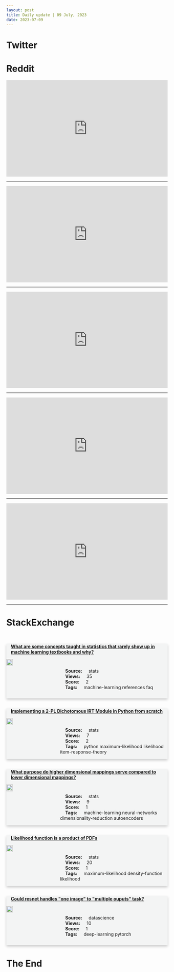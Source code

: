 ```yaml
---
layout: post
title: Daily update | 09 July, 2023
date: 2023-07-09
---
```


<script async src="https://platform.twitter.com/widgets.js" charset="utf-8"></script>


<script src='https://storage.ko-fi.com/cdn/scripts/overlay-widget.js'></script>
<script>
  kofiWidgetOverlay.draw('themldojo', {
    'type': 'floating-chat',
    'floating-chat.donateButton.text': 'Support me',
    'floating-chat.donateButton.background-color': '#f45d22',
    'floating-chat.donateButton.text-color': '#fff'
  });
</script>

# Twitter 

<blockquote class="twitter-tweet"><a href="https://twitter.com/TomMitchellData/status/1677587596870840320"></a></blockquote>

<blockquote class="twitter-tweet"><a href="https://twitter.com/akshay_pachaar/status/1677580172596490241"></a></blockquote>

<blockquote class="twitter-tweet"><a href="https://twitter.com/tunguz/status/1677780848534523904"></a></blockquote>

<blockquote class="twitter-tweet"><a href="https://twitter.com/hanbinaddiction/status/1677516651640786944"></a></blockquote>

<blockquote class="twitter-tweet"><a href="https://twitter.com/davidasinclair/status/1677605482905886725"></a></blockquote>

<blockquote class="twitter-tweet"><a href="https://twitter.com/karpathy/status/1677512911953231874"></a></blockquote>

<blockquote class="twitter-tweet"><a href="https://twitter.com/stanfordnlp/status/1677510309802831873"></a></blockquote>

<blockquote class="twitter-tweet"><a href="https://twitter.com/StanfordAILab/status/1677736090726461441"></a></blockquote>

<blockquote class="twitter-tweet"><a href="https://twitter.com/stanfordnlp/status/1677516956373770240"></a></blockquote>

<blockquote class="twitter-tweet"><a href="https://twitter.com/huggingface/status/1677814827585003520"></a></blockquote>

# Reddit 

<iframe id="reddit-embed" src="https://www.redditmedia.com/r/datascience/comments/14u4pbd/just_got_hired_to_a_senior_level_position_i_have?ref_source=embed&amp;ref=share&amp;embed=true" sandbox="allow-scripts allow-same-origin allow-popups" style="border: none;" height="300" width="100%" scrolling="yes"></iframe>
<hr style="width:100%;text-align:left;margin-left:0">
<iframe id="reddit-embed" src="https://www.redditmedia.com/r/MachineLearning/comments/14u0jpn/r_neubtf_neural_fields_for_btf_encoding_and?ref_source=embed&amp;ref=share&amp;embed=true" sandbox="allow-scripts allow-same-origin allow-popups" style="border: none;" height="300" width="100%" scrolling="yes"></iframe>
<hr style="width:100%;text-align:left;margin-left:0">
<iframe id="reddit-embed" src="https://www.redditmedia.com/r/dataengineering/comments/14trirs/noob_question_but_how_do_you_deploy_and_automate?ref_source=embed&amp;ref=share&amp;embed=true" sandbox="allow-scripts allow-same-origin allow-popups" style="border: none;" height="300" width="100%" scrolling="yes"></iframe>
<hr style="width:100%;text-align:left;margin-left:0">
<iframe id="reddit-embed" src="https://www.redditmedia.com/r/MachineLearning/comments/14tr1te/d_hardest_thing_about_building_with_llms?ref_source=embed&amp;ref=share&amp;embed=true" sandbox="allow-scripts allow-same-origin allow-popups" style="border: none;" height="300" width="100%" scrolling="yes"></iframe>
<hr style="width:100%;text-align:left;margin-left:0">
<iframe id="reddit-embed" src="https://www.redditmedia.com/r/datascience/comments/14ucbvf/an_introduction_to_statistical_learning_isl_w?ref_source=embed&amp;ref=share&amp;embed=true" sandbox="allow-scripts allow-same-origin allow-popups" style="border: none;" height="300" width="100%" scrolling="yes"></iframe>
<hr style="width:100%;text-align:left;margin-left:0">

<style>
.card {
box-shadow: 0 4px 8px 0 rgba(0,0,0,0.2);
transition: 0.3s;
width: 100%;
background-color: #F3F4F4;
}
p{
    margin-left:  3em;
    padding-top: 1em;
}
.part2{
    display: grid;
    grid-template-columns: 1fr 3fr;
}
h4{
    margin: 1em;
}

.card:hover {
box-shadow: 0 8px 16px 0 rgba(0,0,0,0.2);
}
b {
padding: 2px 16px;
}
</style>
  
# StackExchange 


  <br>
  <div class="card">
  <h4><a href='https://stats.stackexchange.com/questions/620839/what-are-some-concepts-taught-in-statistics-that-rarely-show-up-in-machine-learn'>What are some concepts taught in statistics that rarely show up in machine learning textbooks and why?</a></h4> 
  <div class="part2">
      <img src="https://cdn.sstatic.net/Sites/stats/Img/apple-touch-icon@2.png?v=344f57aa10cc" alt="Img missing!" style="width:40%">
      <p><b>Source:</b> stats<br><b>Views:</b> 35<br><b>Score:</b> 2<br><b>Tags:</b> <span class="badge badge-dark">machine-learning</span> <span class="badge badge-dark">references</span> <span class="badge badge-dark">faq</span></p> 
  </div>
  </div>
      
  <br>
  <div class="card">
  <h4><a href='https://stats.stackexchange.com/questions/620892/implementing-a-2-pl-dichotomous-irt-module-in-python-from-scratch'>Implementing a 2-PL Dichotomous IRT Module in Python from scratch</a></h4> 
  <div class="part2">
      <img src="https://cdn.sstatic.net/Sites/stats/Img/apple-touch-icon@2.png?v=344f57aa10cc" alt="Img missing!" style="width:40%">
      <p><b>Source:</b> stats<br><b>Views:</b> 7<br><b>Score:</b> 2<br><b>Tags:</b> <span class="badge badge-dark">python</span> <span class="badge badge-dark">maximum-likelihood</span> <span class="badge badge-dark">likelihood</span> <span class="badge badge-dark">item-response-theory</span></p> 
  </div>
  </div>
      
  <br>
  <div class="card">
  <h4><a href='https://stats.stackexchange.com/questions/620890/what-purpose-do-higher-dimensional-mappings-serve-compared-to-lower-dimensional'>What purpose do higher dimensional mappings serve compared to lower dimensional mappings?</a></h4> 
  <div class="part2">
      <img src="https://cdn.sstatic.net/Sites/stats/Img/apple-touch-icon@2.png?v=344f57aa10cc" alt="Img missing!" style="width:40%">
      <p><b>Source:</b> stats<br><b>Views:</b> 9<br><b>Score:</b> 1<br><b>Tags:</b> <span class="badge badge-dark">machine-learning</span> <span class="badge badge-dark">neural-networks</span> <span class="badge badge-dark">dimensionality-reduction</span> <span class="badge badge-dark">autoencoders</span></p> 
  </div>
  </div>
      
  <br>
  <div class="card">
  <h4><a href='https://stats.stackexchange.com/questions/620886/likelihood-function-is-a-product-of-pdfs'>Likelihood function is a product of PDFs</a></h4> 
  <div class="part2">
      <img src="https://cdn.sstatic.net/Sites/stats/Img/apple-touch-icon@2.png?v=344f57aa10cc" alt="Img missing!" style="width:40%">
      <p><b>Source:</b> stats<br><b>Views:</b> 20<br><b>Score:</b> 1<br><b>Tags:</b> <span class="badge badge-dark">maximum-likelihood</span> <span class="badge badge-dark">density-function</span> <span class="badge badge-dark">likelihood</span></p> 
  </div>
  </div>
      
  <br>
  <div class="card">
  <h4><a href='https://datascience.stackexchange.com/questions/122618/could-resnet-handles-one-image-to-multiple-ouputs-task'>Could resnet handles &quot;one image&quot; to &quot;multiple ouputs&quot; task?</a></h4> 
  <div class="part2">
      <img src="https://cdn.sstatic.net/Sites/datascience/Img/apple-touch-icon@2.png?v=1c36463984b3" alt="Img missing!" style="width:40%">
      <p><b>Source:</b> datascience<br><b>Views:</b> 10<br><b>Score:</b> 1<br><b>Tags:</b> <span class="badge badge-dark">deep-learning</span> <span class="badge badge-dark">pytorch</span></p> 
  </div>
  </div>
      
# The End